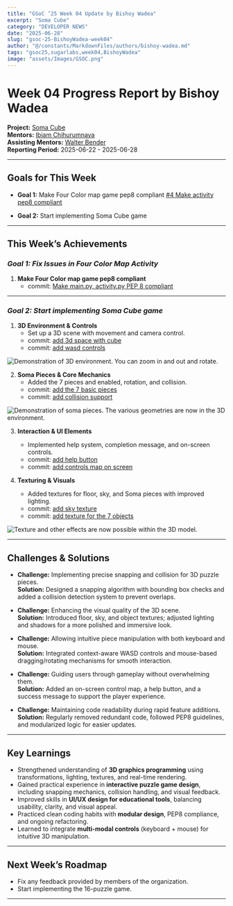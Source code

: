 ```yaml
---
title: "GSoC ’25 Week 04 Update by Bishoy Wadea"
excerpt: "Soma Cube"
category: "DEVELOPER NEWS"
date: "2025-06-28"
slug: "gsoc-25-BishoyWadea-week04"
author: "@/constants/MarkdownFiles/authors/bishoy-wadea.md"
tags: "gsoc25,sugarlabs,week04,BishoyWadea"
image: "assets/Images/GSOC.png"
---
```


<!-- markdownlint-disable -->

# Week 04 Progress Report by Bishoy Wadea

**Project:** [Soma Cube](https://github.com/Bishoywadea/Soma-Cube)  
**Mentors:** [Ibiam Chihurumnaya](https://github.com/chimosky)  
**Assisting Mentors:** [Walter Bender](https://github.com/walterbender/)  
**Reporting Period:** 2025-06-22 - 2025-06-28 

---

## Goals for This Week

- **Goal 1:** Make Four Color map game pep8 compliant [#4 Make activity pep8 compliant](https://github.com/Bishoywadea/Four-Color-Map/issues/4)

- **Goal 2:** Start implementing Soma Cube game
---

## This Week’s Achievements

### *Goal 1: Fix Issues in Four Color Map Activity*

1. **Make Four Color map game pep8 compliant**  
   - commit: [Make main.py, activity.py PEP 8 compliant](https://github.com/Bishoywadea/Four-Color-Map/commit/45b2dd77e39a6d822d9d4ba0a12fbf1c31e1f04b)

---

### *Goal 2: Start implementing Soma Cube game*
1. **3D Environment & Controls**
    - Set up a 3D scene with movement and camera control.
    - commit: [add 3d space with cube](https://github.com/Bishoywadea/Soma-Cube/commit/c917f9d2af509cc4f405f9b72fe8d479e1f3f56f)
    - commit: [add wasd controls](https://github.com/Bishoywadea/Soma-Cube/commit/7dc779dbecd693794a2ae96f25ef3aa3dd174c83)

![Demonstration of 3D environment. You can zoom in and out and rotate.](https://i.postimg.cc/W4mpdVC6/01.gif)

2. **Soma Pieces & Core Mechanics**
    - Added the 7 pieces and enabled, rotation, and collision.
    - commit: [add the 7 basic pieces](https://github.com/Bishoywadea/Soma-Cube/commit/5ace6710608720ba05bad05df3dac26bbd1907e9)
    - commit: [add collision support](https://github.com/Bishoywadea/Soma-Cube/commit/9e1f60943b64718c4efc6deca1a0a077f1e94475)

![Demonstration of soma pieces. The various geometries are now in the 3D environment.](https://i.postimg.cc/9fsSHwJL/02.gif)

3. **Interaction & UI Elements**
    - Implemented help system, completion message, and on-screen controls.
    - commit: [add help button](https://github.com/Bishoywadea/Soma-Cube/commit/f00c1661fc94a9c29e3325c83c916d215a2b1c32)
    - commit: [add controls map on screen](https://github.com/Bishoywadea/Soma-Cube/commit/325d9197cedc5dfa6643382fcaf246b681201806)

4. **Texturing & Visuals**
    - Added textures for floor, sky, and Soma pieces with improved lighting.
    - commit: [add sky texture](https://github.com/Bishoywadea/Soma-Cube/commit/be08b1c314dccc7f0c984585a1ee19e27664ce89)
    - commit: [add texture for the 7 objects](https://github.com/Bishoywadea/Soma-Cube/commit/8b69f60a615037266dc2ae8e89d8ed09a231c1ea)

![Texture and other effects are now possible within the 3D model.](https://i.postimg.cc/zB1jkCdY/03-Conv-Gif.gif)

---

## Challenges & Solutions

- **Challenge:** Implementing precise snapping and collision for 3D puzzle pieces.  
  **Solution:** Designed a snapping algorithm with bounding box checks and added a collision detection system to prevent overlaps.

- **Challenge:** Enhancing the visual quality of the 3D scene.  
  **Solution:** Introduced floor, sky, and object textures; adjusted lighting and shadows for a more polished and immersive look.

- **Challenge:** Allowing intuitive piece manipulation with both keyboard and mouse.  
  **Solution:** Integrated context-aware WASD controls and mouse-based dragging/rotating mechanisms for smooth interaction.

- **Challenge:** Guiding users through gameplay without overwhelming them.  
  **Solution:** Added an on-screen control map, a help button, and a success message to support the player experience.

- **Challenge:** Maintaining code readability during rapid feature additions.  
  **Solution:** Regularly removed redundant code, followed PEP8 guidelines, and modularized logic for easier updates.

---

## Key Learnings

- Strengthened understanding of **3D graphics programming** using transformations, lighting, textures, and real-time rendering.
- Gained practical experience in **interactive puzzle game design**, including snapping mechanics, collision handling, and visual feedback.
- Improved skills in **UI/UX design for educational tools**, balancing usability, clarity, and visual appeal.
- Practiced clean coding habits with **modular design**, PEP8 compliance, and ongoing refactoring.
- Learned to integrate **multi-modal controls** (keyboard + mouse) for intuitive 3D manipulation.


---

## Next Week’s Roadmap

- Fix any feedback provided by members of the organization.  
- Start implementing the 16-puzzle game.
---

